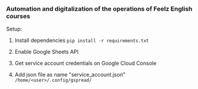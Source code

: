 <h3>Automation and digitalization of the operations of <b>Feelz English courses</b></h3>

Setup:

1. Install dependencies
`
pip install -r requirements.txt
`
2. Enable Google Sheets API
   
3. Get service account credentials on Google Cloud Console

4. Add json file as name "service_account.json"
`
/home/<user>/.config/gspread/
`

